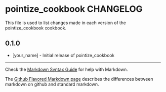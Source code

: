 pointize_cookbook CHANGELOG
===========================

This file is used to list changes made in each version of the pointize_cookbook cookbook.

0.1.0
-----
- [your_name] - Initial release of pointize_cookbook

- - -
Check the [Markdown Syntax Guide](http://daringfireball.net/projects/markdown/syntax) for help with Markdown.

The [Github Flavored Markdown page](http://github.github.com/github-flavored-markdown/) describes the differences between markdown on github and standard markdown.
